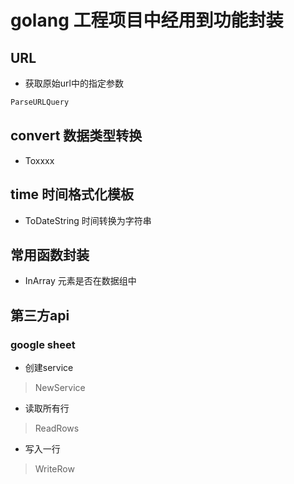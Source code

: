 # golang 工程项目中经用到功能封装

## URL
- 获取原始url中的指定参数
```go
ParseURLQuery
```
## convert 数据类型转换
- Toxxxx

## time 时间格式化模板
- ToDateString 时间转换为字符串

## 常用函数封装
- InArray 元素是否在数据组中

## 第三方api 
### google sheet
- 创建service 
> NewService
- 读取所有行
> ReadRows
- 写入一行
> WriteRow
